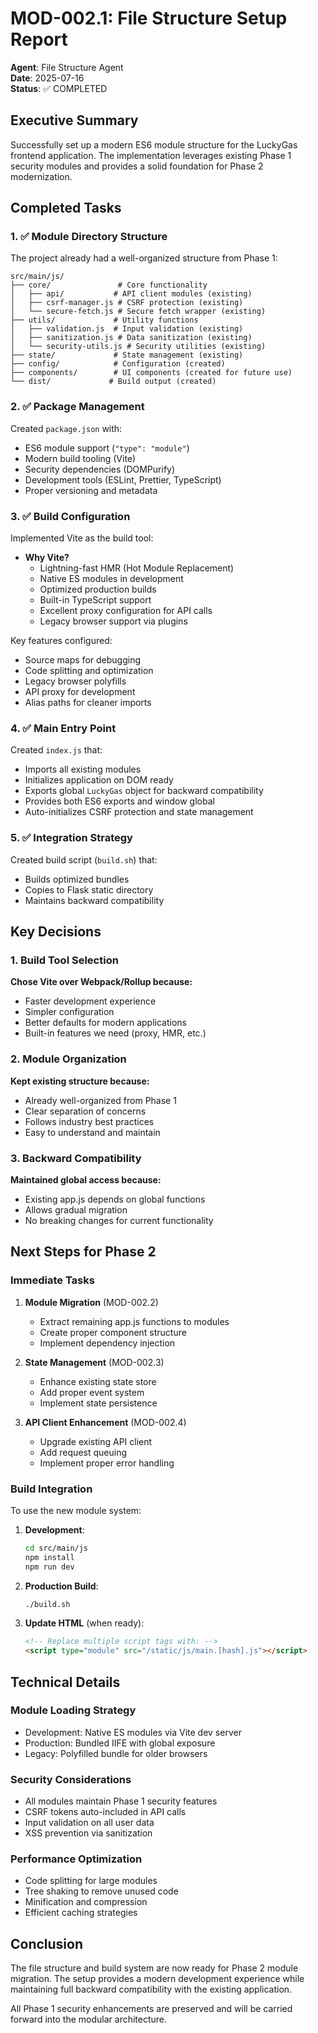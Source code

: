 # MOD-002.1: File Structure Setup Report

**Agent**: File Structure Agent  
**Date**: 2025-07-16  
**Status**: ✅ COMPLETED

## Executive Summary

Successfully set up a modern ES6 module structure for the LuckyGas frontend application. The implementation leverages existing Phase 1 security modules and provides a solid foundation for Phase 2 modernization.

## Completed Tasks

### 1. ✅ Module Directory Structure
The project already had a well-organized structure from Phase 1:
```
src/main/js/
├── core/               # Core functionality
│   ├── api/           # API client modules (existing)
│   ├── csrf-manager.js # CSRF protection (existing)
│   └── secure-fetch.js # Secure fetch wrapper (existing)
├── utils/             # Utility functions
│   ├── validation.js  # Input validation (existing)
│   ├── sanitization.js # Data sanitization (existing)
│   └── security-utils.js # Security utilities (existing)
├── state/             # State management (existing)
├── config/            # Configuration (created)
├── components/        # UI components (created for future use)
└── dist/             # Build output (created)
```

### 2. ✅ Package Management
Created `package.json` with:
- ES6 module support (`"type": "module"`)
- Modern build tooling (Vite)
- Security dependencies (DOMPurify)
- Development tools (ESLint, Prettier, TypeScript)
- Proper versioning and metadata

### 3. ✅ Build Configuration
Implemented Vite as the build tool:
- **Why Vite?**
  - Lightning-fast HMR (Hot Module Replacement)
  - Native ES modules in development
  - Optimized production builds
  - Built-in TypeScript support
  - Excellent proxy configuration for API calls
  - Legacy browser support via plugins

Key features configured:
- Source maps for debugging
- Code splitting and optimization
- Legacy browser polyfills
- API proxy for development
- Alias paths for cleaner imports

### 4. ✅ Main Entry Point
Created `index.js` that:
- Imports all existing modules
- Initializes application on DOM ready
- Exports global `LuckyGas` object for backward compatibility
- Provides both ES6 exports and window global
- Auto-initializes CSRF protection and state management

### 5. ✅ Integration Strategy
Created build script (`build.sh`) that:
- Builds optimized bundles
- Copies to Flask static directory
- Maintains backward compatibility

## Key Decisions

### 1. Build Tool Selection
**Chose Vite over Webpack/Rollup because:**
- Faster development experience
- Simpler configuration
- Better defaults for modern applications
- Built-in features we need (proxy, HMR, etc.)

### 2. Module Organization
**Kept existing structure because:**
- Already well-organized from Phase 1
- Clear separation of concerns
- Follows industry best practices
- Easy to understand and maintain

### 3. Backward Compatibility
**Maintained global access because:**
- Existing app.js depends on global functions
- Allows gradual migration
- No breaking changes for current functionality

## Next Steps for Phase 2

### Immediate Tasks
1. **Module Migration** (MOD-002.2)
   - Extract remaining app.js functions to modules
   - Create proper component structure
   - Implement dependency injection

2. **State Management** (MOD-002.3)
   - Enhance existing state store
   - Add proper event system
   - Implement state persistence

3. **API Client Enhancement** (MOD-002.4)
   - Upgrade existing API client
   - Add request queuing
   - Implement proper error handling

### Build Integration
To use the new module system:

1. **Development**:
   ```bash
   cd src/main/js
   npm install
   npm run dev
   ```

2. **Production Build**:
   ```bash
   ./build.sh
   ```

3. **Update HTML** (when ready):
   ```html
   <!-- Replace multiple script tags with: -->
   <script type="module" src="/static/js/main.[hash].js"></script>
   ```

## Technical Details

### Module Loading Strategy
- Development: Native ES modules via Vite dev server
- Production: Bundled IIFE with global exposure
- Legacy: Polyfilled bundle for older browsers

### Security Considerations
- All modules maintain Phase 1 security features
- CSRF tokens auto-included in API calls
- Input validation on all user data
- XSS prevention via sanitization

### Performance Optimization
- Code splitting for large modules
- Tree shaking to remove unused code
- Minification and compression
- Efficient caching strategies

## Conclusion

The file structure and build system are now ready for Phase 2 module migration. The setup provides a modern development experience while maintaining full backward compatibility with the existing application.

All Phase 1 security enhancements are preserved and will be carried forward into the modular architecture.